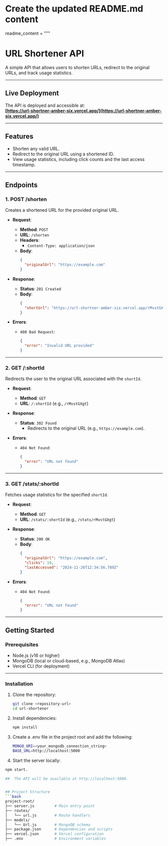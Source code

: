 # Create the updated README.md content

readme_content = """

# **URL Shortener API**

A simple API that allows users to shorten URLs, redirect to the original URLs, and track usage statistics.

---

## **Live Deployment**

The API is deployed and accessible at:  
**[https://url-shortner-amber-six.vercel.app/](https://url-shortner-amber-six.vercel.app/)**

---

## **Features**

- Shorten any valid URL.
- Redirect to the original URL using a shortened ID.
- View usage statistics, including click counts and the last access timestamp.

---

## **Endpoints**

### **1. POST /shorten**

Creates a shortened URL for the provided original URL.

- **Request**:

  - **Method**: `POST`
  - **URL**: `/shorten`
  - **Headers**:
    - `Content-Type: application/json`
  - **Body**:
    ```json
    {
      "originalUrl": "https://example.com"
    }
    ```

- **Response**:

  - **Status**: `201 Created`
  - **Body**:
    ```json
    {
      "shortUrl": "https://url-shortner-amber-six.vercel.app/rMvstGXgt"
    }
    ```

- **Errors**:
  - `400 Bad Request`:
    ```json
    {
      "error": "Invalid URL provided"
    }
    ```

---

### **2. GET /:shortId**

Redirects the user to the original URL associated with the `shortId`.

- **Request**:

  - **Method**: `GET`
  - **URL**: `/:shortId` (e.g., `/rMvstGXgt`)

- **Response**:

  - **Status**: `302 Found`
    - Redirects to the original URL (e.g., `https://example.com`).

- **Errors**:
  - `404 Not Found`:
    ```json
    {
      "error": "URL not found"
    }
    ```

---

### **3. GET /stats/:shortId**

Fetches usage statistics for the specified `shortId`.

- **Request**:

  - **Method**: `GET`
  - **URL**: `/stats/:shortId` (e.g., `/stats/rMvstGXgt`)

- **Response**:

  - **Status**: `200 OK`
  - **Body**:
    ```json
    {
      "originalUrl": "https://example.com",
      "clicks": 10,
      "lastAccessed": "2024-11-26T12:34:56.789Z"
    }
    ```

- **Errors**:
  - `404 Not Found`:
    ```json
    {
      "error": "URL not found"
    }
    ```

---

## **Getting Started**

### **Prerequisites**

- Node.js (v16 or higher)
- MongoDB (local or cloud-based, e.g., MongoDB Atlas)
- Vercel CLI (for deployment)

---

### **Installation**

1. Clone the repository:

   ```bash
   git clone <repository-url>
   cd url-shortener

   ```

2. Install dependencies:

   ```bash
   npm install

   ```

3. Create a .env file in the project root and add the following:

   ```bash
   MONGO_URI=<your_mongodb_connection_string>
   BASE_URL=http://localhost:5000

   ```

4. Start the server locally:

````bash
npm start.

##  The API will be available at http://localhost:5000.


## Project Structure
```bash
project-root/
├── server.js         # Main entry point
├── routes/
│   └── url.js        # Route handlers
├── models/
│   └── Url.js        # MongoDB schema
├── package.json      # Dependencies and scripts
├── vercel.json       # Vercel configuration
├── .env              # Environment variables

````
